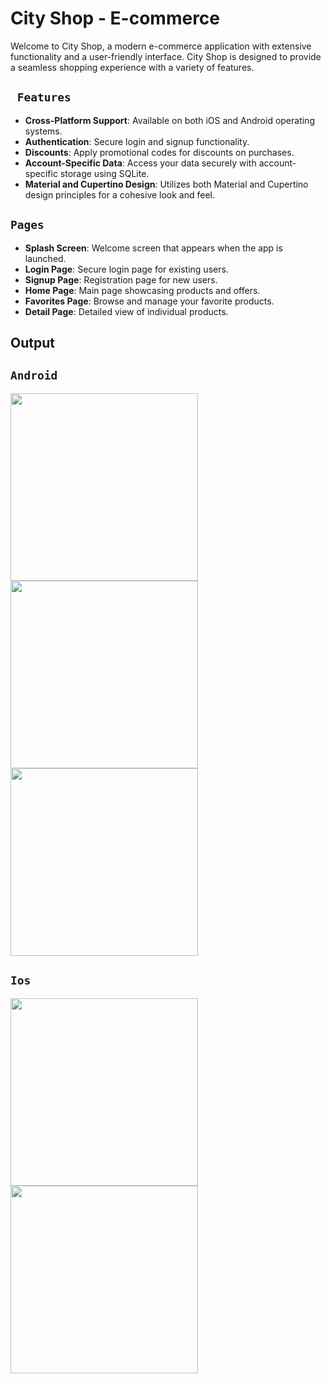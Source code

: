 # City Shop - E-commerce

Welcome to City Shop, a modern e-commerce application with extensive functionality and a user-friendly interface. City Shop is designed to provide a seamless shopping experience with a variety of features.

## ` Features`

- **Cross-Platform Support**: Available on both iOS and Android operating systems.
- **Authentication**: Secure login and signup functionality.
- **Discounts**: Apply promotional codes for discounts on purchases.
- **Account-Specific Data**: Access your data securely with account-specific storage using SQLite.
- **Material and Cupertino Design**: Utilizes both Material and Cupertino design principles for a cohesive look and feel.

## `Pages`

- **Splash Screen**: Welcome screen that appears when the app is launched.
- **Login Page**: Secure login page for existing users.
- **Signup Page**: Registration page for new users.
- **Home Page**: Main page showcasing products and offers.
- **Favorites Page**: Browse and manage your favorite products.
- **Detail Page**: Detailed view of individual products.


## Output 

## `Android `
<img src = "https://github.com/user-attachments/assets/10fa3550-314a-4470-badd-ba80e0fae79a" width = "300">
<img src = "https://github.com/user-attachments/assets/f5a97d7f-34f6-423b-8e83-c86e04b6ced8" width = "300">
<img src = "https://github.com/user-attachments/assets/6d4a870f-27df-4a44-a7ba-86740598009a" width = "300">


## `Ios `

<img src = "https://github.com/user-attachments/assets/4c6b70ad-45f7-4878-9d7d-7291f8caa5ff" width = "300">
<img src = "https://github.com/user-attachments/assets/fcf83fbc-51fa-472b-8c3c-e726018eece0" width = "300">
